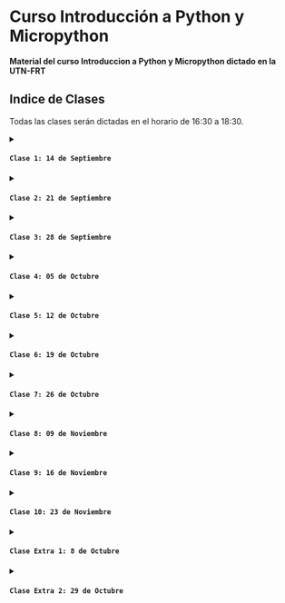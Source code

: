 # Curso Introducción a Python y Micropython

**Material del curso Introduccion a Python y Micropython dictado en la UTN-FRT**

## Indice de Clases

Todas las clases serán dictadas en el horario de 16:30 a 18:30.

<details>
<summary>
  
#### `Clase 1: 14 de Septiembre`

</summary>

Breve historia de Python y su Filosofía. Principios de diseño de Python (PEP 20). Instalación y Configuración de Python y entornos de desarrollo (IDE).

- **Diapositiva:** [Clase 1](Clase01.pdf)

***Material Extra***

- **Python:** [Link](https://www.python.org/)
- **Visual Studio Code:** [Link](https://code.visualstudio.com/)

</details>

<details>
<summary>
  
#### `Clase 2: 21 de Septiembre`

</summary>

Sintaxis Básica y Estructuras de Control. Variables, tipos de datos y operadores. Estructuras de control (if, for, while).

- **Diapositiva:** [Clase 2](Clase02.pdf)

</details>

<details>
<summary>
  
#### `Clase 3: 28 de Septiembre`

</summary>

Estructuras de Datos. Listas, tuplas, diccionarios y conjuntos. Manipulación y métodos asociados.

- **Diapositiva:** [Clase 3](Clase03.pdf)

</details>

<details>
<summary>
  
#### `Clase 4: 05 de Octubre`

</summary>

Funciones y Módulos. Definición y uso de funciones. Importación y creación de módulos.

- **Diapositiva:** [Clase 4](Clase04.pdf)

</details>

<details>
<summary>
  
#### `Clase 5: 12 de Octubre`

</summary>

Conceptos Básicos de POO. Clases y objetos. Métodos y atributos.

- **Diapositiva:** [Clase 5](Clase05.pdf)

</details>

<details>
<summary>
  
#### `Clase 6: 19 de Octubre`

</summary>

Qué es un microcontrolador y sus aplicaciones. Comparación entre MicroPython y otros lenguajes de programación para microcontroladores. Instalación de MicroPython en la placa ESP32. Introducción a la herramientas de desarrollo Thonny. Conexión y configuración de la placa.

- **Diapositiva:** [Clase 6](Clase06.pdf)

***Material Extra***

- **MicroPython:** [Link](https://MicroPython.org/)
- **Documentacion de MicroPython:** [Link](https://docs.micropython.org/en/latest/)
- **Pagina oficial con Drivers CH9102X:** [Link](https://www.wch-ic.com/downloads/CH343SER_ZIP.html)
- **Drivers CH9102X alojados aqui en el repositorio:** [Link](driverCH9102X/CH343SER.ZIP)
- **Thonny:** [Link](https://thonny.org/)
- **Ejemplo en Wokwi de blinker con ESP32 y led onboard:** [Link](https://wokwi.com/projects/412197049127131137)
  
</details>

<details>
<summary>
  
#### `Clase 7: 26 de Octubre`

</summary>

Control de Hardware Básico. Manejo de pines GPIO. Lectura de sensores y actuadores.

- **Diapositiva:** [Clase 7](Clase07.pdf)

- **Ejemplo en Wokwi de uso de tres leds:** [Link](https://wokwi.com/projects/412813092810329089)
- **Ejemplo en Wokwi de uso de tres leds y tres botones:** [Link](https://wokwi.com/projects/412816619189701633)
- **Ejemplo en Wokwi de uso de potenciometro:** [Link](https://wokwi.com/projects/412823150331085825)
- **Ejemplo en Wokwi de uso de PWM con un led:** [Link](https://wokwi.com/projects/412827239122614273)
- **Ejemplo en Wokwi de manejo de un servo con potenciometro:** [Link](https://wokwi.com/projects/412828987952574465)
- **Ejemplo en Wokwi de uso de modulo DHT22:** [Link](https://wokwi.com/projects/412832035326576641)
- **Ejemplo de grafica PWM en desmos** [Link](https://www.desmos.com/calculator/wsspteh4rc?lang=es)

</details>

<details>
<summary>
  
#### `Clase 8: 09 de Noviembre`

</summary>

Comunicación Serial. UART, I2C, SPI. Comunicación entre dispositivos.

- **Diapositiva:** [Clase 8](Clase08.pdf)

- **Ejemplo en Wokwi de escaner de bus I2C:** [Link](https://wokwi.com/projects/414079834163793921)
- **Ejemplo en Wokwi de uso de display lcd 2x16 con I2C:** [Link](https://wokwi.com/projects/414082182853706753)
- **Ejemplo en Wokwi de uso de display lcd 2x16 con I2C y caracteres custom:** [Link](https://wokwi.com/projects/414082835855619073)
- **Ejemplo en Wokwi de uso de display lcd 2x16 con I2C, caracteres custom y sensor de temperatura:** [Link](https://wokwi.com/projects/414083765618679809)
- **Ejemplo en Wokwi de uso de 2 displays lcd 2x16 con I2C, caracteres custom y sensor de temperatura:** [Link](https://wokwi.com/projects/414085167768395777)
- **Ejemplo en Wokwi de uso de display oled SSD1306:** [Link](https://wokwi.com/projects/414092239396279297)
- **Ejemplo en Wokwi de uso de display oled SSD1306 y sensor de temperatura:** [Link](https://wokwi.com/projects/414092844302002177)
- **Creador de caracteres para LCD:** [Link](https://maxpromer.github.io/LCD-Character-Creator/)

</details>

<details>
<summary>
  
#### `Clase 9: 16 de Noviembre`

</summary>

Estación. Punto de acceso. Web server.

- **Diapositiva:** [Clase 9](Clase09.pdf)

</details>

<details>
<summary>
  
#### `Clase 10: 23 de Noviembre`

</summary>

Laboratorio 1: Control de LEDs y botones. Laboratorio 2: Monitorización de temperatura y humedad.

</details>

<details>
<summary>
  
#### `Clase Extra 1: 8 de Octubre`

</summary>

Bibliotecas Estándar y Externas. Introducción a las bibliotecas estándar de Python. Uso de bibliotecas populares (NumPy, matplotlib).

- **Diapositiva:** [Clase Extra 1](Clase_extra01.pdf)

</details>

<details>
<summary>
  
#### `Clase Extra 2: 29 de Octubre`

</summary>

Trabajando en equipo. Git y Github.

- **Diapositiva:** [Clase Extra 2](Clase_extra02.pdf)

</details>

